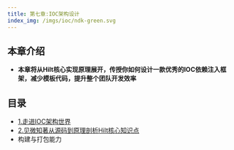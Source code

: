 ```yaml
---
title: 第七章:IOC架构设计
index_img: /imgs/ioc/ndk-green.svg
---
```


## 本章介绍
- <b>本章将从Hilt核心实现原理展开，传授你如何设计一款优秀的IOC依赖注入框架，减少模板代码，提升整个团队开发效率</b>

## 目录
* [1.走进IOC架构世界](../ioc/study-1/)
* [2.见微知著从源码到原理剖析Hilt核心知识点](../ioc/study-2/)
* 构建与打包能力
